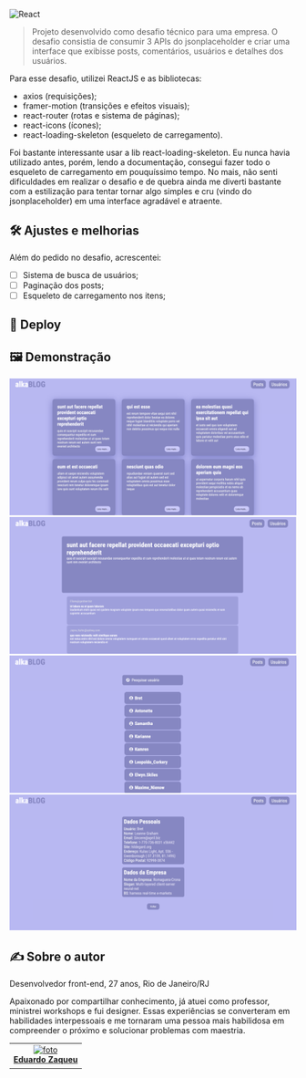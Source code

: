 ![React](https://img.shields.io/badge/react-%2320232a.svg?style=for-the-badge&logo=react&logoColor=%2361DAFB)

> Projeto desenvolvido como desafio técnico para uma empresa. O desafio consistia de consumir 3 APIs do jsonplaceholder e criar uma interface que exibisse posts, comentários, usuários e detalhes dos usuários.

Para esse desafio, utilizei ReactJS e as bibliotecas: 

- axios (requisições); 
- framer-motion (transições e efeitos visuais); 
- react-router (rotas e sistema de páginas); 
- react-icons (ícones);
- react-loading-skeleton (esqueleto de carregamento).

Foi bastante interessante usar a lib react-loading-skeleton. Eu nunca havia utilizado antes, porém, lendo a documentação, consegui fazer todo o esqueleto de carregamento em pouquíssimo tempo. No mais, não senti dificuldades em realizar o desafio e de quebra ainda me diverti bastante com a estilização para tentar tornar algo simples e cru (vindo do jsonplaceholder) em uma interface agradável e atraente.

## 🛠️ Ajustes e melhorias
Além do pedido no desafio, acrescentei:

- [ ] Sistema de busca de usuários;
- [ ] Paginação dos posts;
- [ ] Esqueleto de carregamento nos itens;

## 🚀 Deploy


## 🖼️ Demonstração
![demo](https://github.com/zaqueu-1/teste-pratico/blob/main/github/01.png)
![demo](https://github.com/zaqueu-1/teste-pratico/blob/main/github/02.png)
![demo](https://github.com/zaqueu-1/teste-pratico/blob/main/github/03.png)
![demo](https://github.com/zaqueu-1/teste-pratico/blob/main/github/04.png)

## ✍️ Sobre o autor
Desenvolvedor front-end, 27 anos, Rio de Janeiro/RJ

Apaixonado por compartilhar conhecimento, já atuei como professor, ministrei workshops e fui designer. Essas experiências se converteram em habilidades interpessoais e me tornaram uma pessoa mais habilidosa em compreender o próximo e solucionar problemas com maestria.

<table>
  <tr>
    <td align="center">
      <a href="#">
        <img src="https://media.discordapp.net/attachments/1032819189288816690/1080117613121765406/avatar_def-small.png?width=651&height=651" width="100px;" alt="foto"/><br>
        <sub>
          <b><a href="https://zaqueu.tech">Eduardo Zaqueu</a></b>
        </sub>
      </a>
    </td>
  </tr>
</table>
